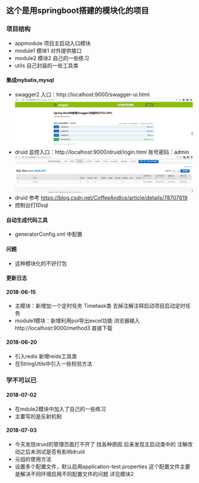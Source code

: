 ## 这个是用springboot搭建的模块化的项目 ##
### 项目结构 ###
* appmodule 项目主启动入口模块
* module1 模块1 对外提供接口
* module2 模块2 自己的一些练习
* utils 自己封装的一些工具类

#### 集成mybatis,mysql ####
+ swagger2 入口：http://localhost:9000/swagger-ui.html
 ![image](https://github.com/liubaolin1/springboot-demo/blob/master/utils/src/main/java/com/example/utils/image/swagger2.jpg)
+ druid 监控入口：http://localhost:9000/druid/login.html 账号密码：admin
 ![image](https://github.com/liubaolin1/springboot-demo/blob/master/utils/src/main/java/com/example/utils/image/druid.jpg)
+ druid 参考 https://blog.csdn.net/CoffeeAndIce/article/details/78707819
+ 控制台打印sql
#### 自动生成代码工具 ####
+ generatorConfig.xml 中配置
#### 问题 ####
+ 这种模块化的不好打包
#### 更新日志 ####
#### 2018-06-15 ####
+ 主模块：新增加一个定时任务 Timetask类 去掉注解注释启动项目启动定时任务 
+ module1模块：新增利用poi导出excel功能 浏览器输入 http://localhost:9000/method3 直接下载 
#### 2018-06-20  ####
+ 引入redis 新增reids工具类
+ 在StringUtils中引入一些校验方法

### 学不可以已 ###

#### 2018-07-02  ####
+ 在mdule2模块中加入了自己的一些练习 
+ 主要写的是反射机制

#### 2018-07-03  ####
+ 今天发现druid的管理页面打不开了 找各种原因 后来发现主启动类中的 注解改动之后未测试是否有影响druid
+ 元组的使用方法
+ 设置多个配置文件，默认启用application-test.properties 这个配置文件主要是解决不同环境启用不同配置文件的问题 详见模块2